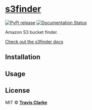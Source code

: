 # [s3finder](https://s3finder.readthedocs.io/en/latest/)

[![PyPi release](https://img.shields.io/pypi/v/s3finder.svg)](https://pypi.org/project/s3finder/)
[![Documentation Status](https://readthedocs.org/projects/s3finder/badge/?version=latest)](https://s3finder.readthedocs.io/en/latest/?badge=latest)

Amazon S3 bucket finder.

[Check out the s3finder docs](https://s3finder.readthedocs.io/en/latest/)

## Installation


## Usage


## License

MIT &copy; [**Travis Clarke**](https://blog.travismclarke.com/)
